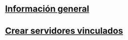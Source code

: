 # [Información general](linked-servers-database-engine.md)  
# [Crear servidores vinculados](create-linked-servers-sql-server-database-engine.md)  

